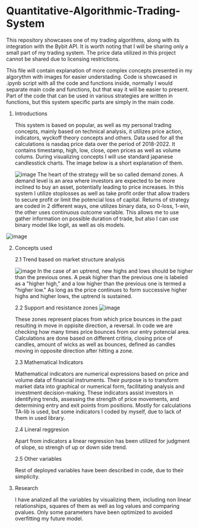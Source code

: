 # Quantitative-Algorithmic-Trading-System
This repository showcases one of my trading algorithms, along with its integration with the Bybit API.
It is worth noting that I will be sharing only a small part of my trading system. The price data utilized in this project cannot be shared due to licensing restrictions.

This file will contain explanation of more complex concepts presented in my algorythm with images for easier understading. Code is showcased in .ipynb script with all the code and functions inside, normally I would separate main code and functions, but that way it will be easier to present. Part of the code that can be used in various strategies are written in functions, but this system specific parts are simply in the main code.

1. Introductions
   
   This system is based on popular, as well as my personal trading concepts, mainly based on technical analysis, it utilizes price action, indicators, wyckoff theory concepts and others.
   Data used for all the calculations is nasdaq price data over the period of 2018-2022. It contains timestamp, high, low, close, open prices as well as volume colums. During visualizing concepts I will use standard japanese candlesstick charts. The image below is a short explanation of them.
   
   ![image](https://github.com/user-attachments/assets/fe246f93-e7f0-4013-8160-a2f8af098af6)
  The heart of the strategy will be so called demand zones. A demand level is an area where investors are expected to be more inclined to buy an asset, potentially leading to price increases. In this system I utilize stoplosses as well as take profit order that allow traders to secure profit or limit the potencial loss of capital. Returns of strategy are coded in 2 different ways, one utilizes binary data, so 0-loss, 1-win, the other uses continuous outcome variable. This allows me to use gather information on  possible duration of trade, but also I can use binary model like logit, as well as ols models.

![image](https://github.com/user-attachments/assets/e8aa545c-80f5-4a69-bfb5-14be89fbf0ed)

2. Concepts used
   
   2.1 Trend based on market structure analysis
   
   ![image](https://github.com/user-attachments/assets/bcb98710-11d8-4574-aa4e-4c3a9b0516e4)
    In the case of an uptrend, new highs and lows should be higher than the previous ones. A peak higher than the previous one is labeled as a "higher high," and a low higher than the previous one is termed a "higher low." As long as the price continues to form  successive higher highs and higher lows, the uptrend is sustained.
   
   2.2 Support and resistance zones
   ![image](https://github.com/user-attachments/assets/1574a9e1-254e-49b2-91aa-e893cd76c283)
   
   These zones represent places from which price bounces in the past resulting in move in oppisite direction, a reversal. In code we are checking how many times price bounces from our entry potencial area. Calculations are done based on different critiria, closing price of candles, amount of wicks as well as bounces, defined as candles moving in opposite direction after hitting a zone.
   
   2.3 Mathematical Indicators
   
      Mathematical indicators are numerical expressions based on price and volume data of financial instruments. Their purpose is to transform market data into graphical or numerical form, facilitating analysis and investment decision-making. These indicators assist investors in identifying trends, assessing the strength of price movements, and determining entry and exit points from positions. Mostly for calculations TA-lib is used, but some indicators I coded by myself, due to lack of them in used library.

   2.4 Lineral reggresion
   
      Apart from indicators a linear regression has been utilized for judgment of slope, so strengh of up or down side trend.

   2.5 Other variables
   
      Rest of deployed variables have been described in code, due to their simplicity.

3. Research
   
   I have analized all the variables by visualizing them, including non linear relationships, squares of them as well as log values and comparing pvalues. Only some parameters have been optimized to avoided overfitting my future model. 
